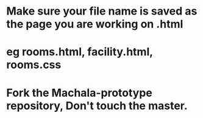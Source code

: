 # Make sure your file name is saved as the page you are working on .html
# eg rooms.html, facility.html, rooms.css

# Fork the Machala-prototype repository, Don't touch the master.
